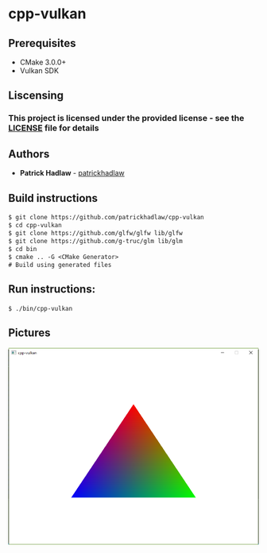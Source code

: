 # cpp-vulkan

## Prerequisites

* CMake 3.0.0+
* Vulkan SDK

## Liscensing

### This project is licensed under the provided license - see the [LICENSE](https://github.com/patrickhadlaw/cpp-vulkan/blob/master/LISCENSE) file for details

## Authors

* **Patrick Hadlaw** - [patrickhadlaw](https://github.com/patrickhadlaw)

## Build instructions

```
$ git clone https://github.com/patrickhadlaw/cpp-vulkan
$ cd cpp-vulkan
$ git clone https://github.com/glfw/glfw lib/glfw
$ git clone https://github.com/g-truc/glm lib/glm
$ cd bin
$ cmake .. -G <CMake Generator>
# Build using generated files
```

## Run instructions: 

```
$ ./bin/cpp-vulkan
```

## Pictures

![Screenshot 1](https://raw.githubusercontent.com/patrickhadlaw/cpp-vulkan/master/screenshot_1.png?raw=true "")